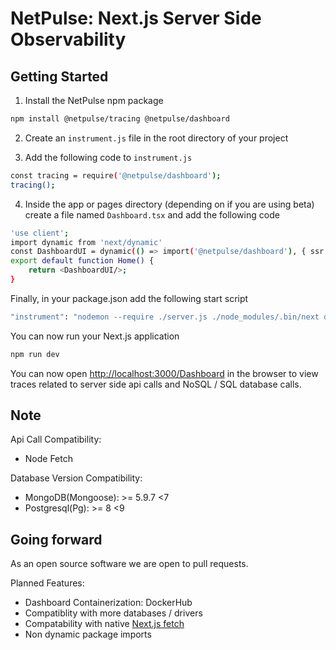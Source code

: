 # NetPulse: Next.js Server Side Observability

## Getting Started

1. Install the NetPulse npm package

```bash
npm install @netpulse/tracing @netpulse/dashboard
```

2. Create an `instrument.js` file in the root directory of your project

3. Add the following code to `instrument.js`

```bash
const tracing = require('@netpulse/dashboard');
tracing();
```

4. Inside the app or pages directory (depending on if you are using beta) create a file named `Dashboard.tsx` and add the following code

```bash
'use client';
import dynamic from 'next/dynamic'
const DashboardUI = dynamic(() => import('@netpulse/dashboard'), { ssr: false });
export default function Home() {
    return <DashboardUI/>;
}
```

Finally, in your package.json add the following start script

```bash
"instrument": "nodemon --require ./server.js ./node_modules/.bin/next dev"
```

You can now run your Next.js application

```bash
npm run dev
```

You can now open [http://localhost:3000/Dashboard](http://localhost:3000/Dashboard) in the browser to view traces related to server side api calls and NoSQL / SQL database calls.

## Note

Api Call Compatibility:

- Node Fetch

Database Version Compatibility:

- MongoDB(Mongoose): >= 5.9.7 <7
- Postgresql(Pg): >= 8 <9

## Going forward

As an open source software we are open to pull requests.

Planned Features:

- Dashboard Containerization: DockerHub
- Compatiblity with more databases / drivers
- Compatability with native [Next.js fetch](https://beta.nextjs.org/docs/data-fetching/fundamentals)
- Non dynamic package imports
